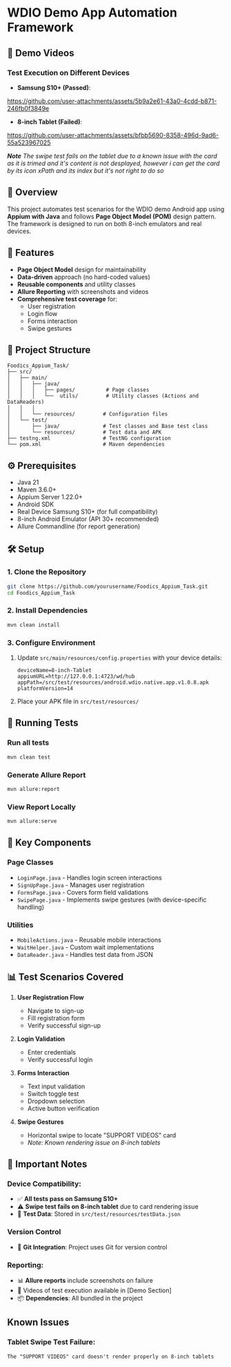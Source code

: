 # WDIO Demo App Automation Framework

## 🎥 Demo Videos
### Test Execution on Different Devices
- **Samsung S10+ (Passed)**: 


https://github.com/user-attachments/assets/5b9a2e61-43a0-4cdd-b871-246fb0f3849e


- **8-inch Tablet (Failed)**:
  

https://github.com/user-attachments/assets/bfbb5690-8358-496d-9ad6-55a523967025



***Note** The swipe test fails on the tablet due to a known issue with the card as it is trimed and it's content is not desplayed, however i can get the card by its icon xPath and its index but it's not right to do so*

## 📝 Overview
This project automates test scenarios for the WDIO demo Android app using **Appium with Java** and follows **Page Object Model (POM)** design pattern. The framework is designed to run on both 8-inch emulators and real devices.

## 🚀 Features
- **Page Object Model** design for maintainability
- **Data-driven** approach (no hard-coded values)
- **Reusable components** and utility classes
- **Allure Reporting** with screenshots and videos
- **Comprehensive test coverage** for:
  - User registration
  - Login flow
  - Forms interaction
  - Swipe gestures
    
## 📁 Project Structure
```
Foodics_Appium_Task/
├── src/
│   ├── main/
│   │   ├── java/
│   │   │   ├── pages/          # Page classes
│   │   │   └──  utils/         # Utility classes (Actions and DataReaders)
│   │   │  
│   │   └── resources/         # Configuration files
│   └── test/
│       ├── java/              # Test classes and Base test class
│       └── resources/         # Test data and APK
├── testng.xml                 # TestNG configuration
└── pom.xml                    # Maven dependencies
```

## ⚙️ Prerequisites
- Java 21
- Maven 3.6.0+
- Appium Server 1.22.0+
- Android SDK
- Real Device Samsung S10+ (for full compatibility)
- 8-inch Android Emulator (API 30+ recommended)
- Allure Commandline (for report generation)

## 🛠️ Setup

### 1. Clone the Repository
```bash
git clone https://github.com/yourusername/Foodics_Appium_Task.git
cd Foodics_Appium_Task
```

### 2. Install Dependencies
```bash
mvn clean install
```

### 3. Configure Environment
1. Update `src/main/resources/config.properties` with your device details:
   ```properties
   deviceName=8-inch-Tablet
   appiumURL=http://127.0.0.1:4723/wd/hub
   appPath=/src/test/resources/android.wdio.native.app.v1.0.8.apk
   platformVersion=14
   ```

2. Place your APK file in `src/test/resources/`

## 🧪 Running Tests
###  Run all tests
```bash
mvn clean test
```

### Generate Allure Report
```bash
mvn allure:report
```

### View Report Locally
```bash
mvn allure:serve
```

## 🔧 Key Components
### Page Classes
- `LoginPage.java` - Handles login screen interactions
- `SignUpPage.java` - Manages user registration
- `FormsPage.java` - Covers form field validations
- `SwipePage.java` - Implements swipe gestures (with device-specific handling)

### Utilities
- `MobileActions.java` - Reusable mobile interactions
- `WaitHelper.java` - Custom wait implementations
- `DataReader.java` - Handles test data from JSON

## 📊 Test Scenarios Covered
1. **User Registration Flow**
   - Navigate to sign-up
   - Fill registration form
   - Verify successful sign-up

2. **Login Validation**
   - Enter credentials
   - Verify successful login

3. **Forms Interaction**
   - Text input validation
   - Switch toggle test
   - Dropdown selection
   - Active button verification

4. **Swipe Gestures**
   - Horizontal swipe to locate "SUPPORT VIDEOS" card
   - *Note: Known rendering issue on 8-inch tablets*


## 📌 Important Notes

### Device Compatibility:
- ✅ **All tests pass on Samsung S10+**
- ⚠️ **Swipe test fails on 8-inch tablet** due to card rendering issue
- 📂 **Test Data**: Stored in `src/test/resources/testData.json`

### Version Control
- 🔀 **Git Integration**: Project uses Git for version control

### Reporting:
- 📊 **Allure reports** include screenshots on failure
- 🎥 Videos of test execution available in [Demo Section]
- 📦 **Dependencies**: All bundled in the project

## Known Issues

### Tablet Swipe Test Failure:
```text
The "SUPPORT VIDEOS" card doesn't render properly on 8-inch tablets
